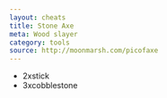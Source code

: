 ```yaml
---
layout: cheats
title: Stone Axe
meta: Wood slayer
category: tools
source: http://moonmarsh.com/picofaxe
---
```

- 2xstick
- 3xcobblestone